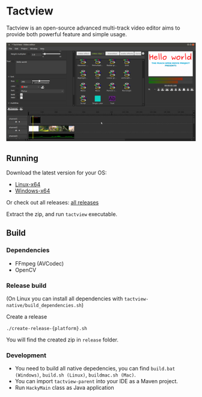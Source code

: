 # Tactview

Tactview is an open-source advanced multi-track video editor aims to provide both powerful feature and simple usage.

![Screenshot](/images/screenshot-1.png)

## Running

Download the latest version for your OS:
  
  - [Linux-x64](https://helospark.com/tactview/download/tactview_linux64_snapshot.zip)
  - [Windows-x64](https://helospark.com/tactview/download/tactview_win64_snapshot.zip)

Or check out all releases: [all releases](https://helospark.com/tactview/download/)

Extract the zip, and run `tactview` executable.

## Build

### Dependencies

 - FFmpeg (AVCodec)
 - OpenCV

### Release build

(On Linux you can install all dependencies with `tactview-native/build_dependencies.sh`)

Create a release

	./create-release-{platform}.sh

You will find the created zip in `release` folder.

### Development

 - You need to build all native depedencies, you can find `build.bat (Windows)`, `build.sh (Linux)`, `buildmac.sh (Mac)`.
 - You can import `tactview-parent` into your IDE as a Maven project.
 - Run `HackyMain` class as Java application
